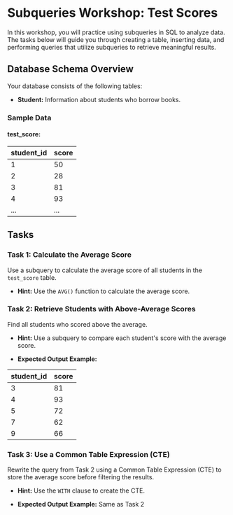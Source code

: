 # Subqueries Workshop: Test Scores

In this workshop, you will practice using subqueries in SQL to analyze data. The tasks below will guide you through creating a table, inserting data, and performing queries that utilize subqueries to retrieve meaningful results.

## Database Schema Overview

Your database consists of the following tables:
- **Student:** Information about students who borrow books.

### Sample Data

#### test_score:
| student_id | score |
|------------|-------|
| 1          | 50    |
| 2          | 28    |
| 3          | 81    |
| 4          | 93    |
| ...        | ...   |

## Tasks

### Task 1: Calculate the Average Score

Use a subquery to calculate the average score of all students in the `test_score` table.

- **Hint:** Use the `AVG()` function to calculate the average score.

### Task 2: Retrieve Students with Above-Average Scores

Find all students who scored above the average.

- **Hint:** Use a subquery to compare each student's score with the average score.

- **Expected Output Example:**

| student_id | score |
|------------|-------|
| 3          | 81    |
| 4          | 93    |
| 5          | 72    |
| 7          | 62    |
| 9          | 66    |

### Task 3: Use a Common Table Expression (CTE)

Rewrite the query from Task 2 using a Common Table Expression (CTE) to store the average score before filtering the results.

- **Hint:** Use the `WITH` clause to create the CTE.

- **Expected Output Example:** Same as Task 2